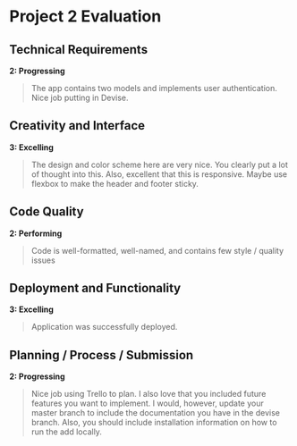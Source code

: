 # Project 2 Evaluation

## Technical Requirements
**2: Progressing**
> The app contains two models and implements user authentication. Nice job putting in Devise.

## Creativity and Interface
**3: Excelling**
> The design and color scheme here are very  nice. You clearly put a lot of thought into this. Also, excellent that this is responsive. Maybe use flexbox to make the header and footer sticky.

## Code Quality
**2: Performing**
> Code is well-formatted, well-named, and contains few style / quality issues

## Deployment and Functionality
**3: Excelling**
> Application was successfully deployed.

## Planning / Process / Submission
**2: Progressing**
> Nice job using Trello to plan. I also love that you included future features you want to implement. I would, however, update your master branch to include the documentation you have in the devise branch. Also, you should include installation information on how to run the add locally.
